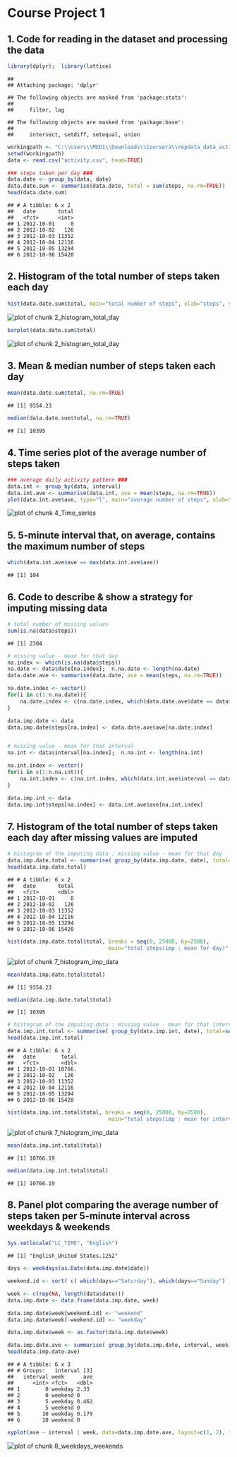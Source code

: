 Course Project 1
==============================================================

## 1. Code for reading in the dataset and processing the data

```r
library(dplyr);  library(lattice)
```

```
## 
## Attaching package: 'dplyr'
```

```
## The following objects are masked from 'package:stats':
## 
##     filter, lag
```

```
## The following objects are masked from 'package:base':
## 
##     intersect, setdiff, setequal, union
```

```r
workingpath <- "C:\\Users\\MED1\\Downloads\\Coursera\\repdata_data_activity"
setwd(workingpath)
data <- read.csv("activity.csv", head=TRUE)

### steps taken per day ###
data.date <- group_by(data, date)
data.date.sum <- summarise(data.date, total = sum(steps, na.rm=TRUE))
head(data.date.sum)
```

```
## # A tibble: 6 x 2
##   date       total
##   <fct>      <int>
## 1 2012-10-01     0
## 2 2012-10-02   126
## 3 2012-10-03 11352
## 4 2012-10-04 12116
## 5 2012-10-05 13294
## 6 2012-10-06 15420
```

## 2. Histogram of the total number of steps taken each day

```r
hist(data.date.sum$total, main="total number of steps", xlab="steps", ylab="Freq", breaks = seq(0, 25000, by=2500))
```

![plot of chunk 2_histogram_total_day](figure/2_hist_total_steps.png)

```r
barplot(data.date.sum$total)
```

![plot of chunk 2_histogram_total_day](figure/2_bar_total_steps.png)


## 3. Mean & median number of steps taken each day 

```r
mean(data.date.sum$total, na.rm=TRUE)
```

```
## [1] 9354.23
```

```r
median(data.date.sum$total, na.rm=TRUE)
```

```
## [1] 10395
```


## 4. Time series plot of the average number of steps taken

```r
### average daily activity pattern ###
data.int <- group_by(data, interval)
data.int.ave <- summarise(data.int, ave = mean(steps, na.rm=TRUE))
plot(data.int.ave$ave, type="l", main="average number of steps", xlab="5-min interval", ylab="average")
```

![plot of chunk 4_Time_series](figure/4_time_series.png)


## 5. 5-minute interval that, on average, contains the maximum number of steps 

```r
which(data.int.ave$ave == max(data.int.ave$ave))
```

```
## [1] 104
```


## 6. Code to describe & show a strategy for imputing missing data 

```r
# total number of missing values 
sum(is.na(data$steps))
```

```
## [1] 2304
```

```r
# missing value - mean for that day
na.index <- which(is.na(data$steps))
na.date <- data$date[na.index];  n.na.date <- length(na.date)
data.date.ave <- summarise(data.date, ave = mean(steps, na.rm=TRUE))

na.date.index <- vector()
for(i in c(1:n.na.date)){
	na.date.index <- c(na.date.index, which(data.date.ave$date == data$date[na.index][i]))
}

data.imp.date <- data
data.imp.date$steps[na.index] <- data.date.ave$ave[na.date.index]


# missing value - mean for that interval
na.int <- data$interval[na.index];  n.na.int <- length(na.int)

na.int.index <- vector()
for(i in c(1:n.na.int)){
	na.int.index <- c(na.int.index, which(data.int.ave$interval == data$interval[na.index][i]))
}

data.imp.int <- data
data.imp.int$steps[na.index] <- data.int.ave$ave[na.int.index]
```


## 7. Histogram of the total number of steps taken each day after missing values are imputed

```r
# histogram of the imputing data : missing value - mean for that day
data.imp.date.total <- summarise( group_by(data.imp.date, date), total=sum(steps, na.rm=TRUE) )
head(data.imp.date.total)
```

```
## # A tibble: 6 x 2
##   date       total
##   <fct>      <dbl>
## 1 2012-10-01     0
## 2 2012-10-02   126
## 3 2012-10-03 11352
## 4 2012-10-04 12116
## 5 2012-10-05 13294
## 6 2012-10-06 15420
```

```r
hist(data.imp.date.total$total, breaks = seq(0, 25000, by=2500), 
                                main="total steps(imp : mean for day)", xlab="steps", ylab="freq")
```

![plot of chunk 7_histogram_imp_data](figure/7_total_imp_day.png)

```r
mean(data.imp.date.total$total)
```

```
## [1] 9354.23
```

```r
median(data.imp.date.total$total)
```

```
## [1] 10395
```

```r
# histogram of the imputing data : missing value - mean for that interval
data.imp.int.total <- summarise( group_by(data.imp.int, date), total=sum(steps, na.rm=TRUE) )
head(data.imp.int.total)
```

```
## # A tibble: 6 x 2
##   date        total
##   <fct>       <dbl>
## 1 2012-10-01 10766.
## 2 2012-10-02   126 
## 3 2012-10-03 11352 
## 4 2012-10-04 12116 
## 5 2012-10-05 13294 
## 6 2012-10-06 15420
```

```r
hist(data.imp.int.total$total, breaks = seq(0, 25000, by=2500), 
                                main="total steps(imp : mean for interval)", xlab="steps", ylab="freq")
```

![plot of chunk 7_histogram_imp_data](figure/7_total_imp_interval.png)

```r
mean(data.imp.int.total$total)
```

```
## [1] 10766.19
```

```r
median(data.imp.int.total$total)
```

```
## [1] 10766.19
```


## 8. Panel plot comparing the average number of steps taken per 5-minute interval across weekdays & weekends 

```r
Sys.setlocale("LC_TIME", "English")
```

```
## [1] "English_United States.1252"
```

```r
days <- weekdays(as.Date(data.imp.date$date))

weekend.id <- sort( c( which(days=="Saturday"), which(days=="Sunday") ) )

week <- c(rep(NA, length(data$date)))
data.imp.date <- data.frame(data.imp.date, week)

data.imp.date$week[weekend.id] <- "weekend"
data.imp.date$week[-weekend.id] <- "weekday"

data.imp.date$week <- as.factor(data.imp.date$week)

data.imp.date.ave <- summarise( group_by(data.imp.date, interval, week), ave = mean(steps, na.rm=TRUE))
head(data.imp.date.ave)
```

```
## # A tibble: 6 x 3
## # Groups:   interval [3]
##   interval week      ave
##      <int> <fct>   <dbl>
## 1        0 weekday 2.33 
## 2        0 weekend 0    
## 3        5 weekday 0.462
## 4        5 weekend 0    
## 5       10 weekday 0.179
## 6       10 weekend 0
```

```r
xyplot(ave ~ interval | week, data=data.imp.date.ave, layout=c(1, 2), type="l")
```

![plot of chunk 8_weekdays_weekends](figure/8_panelplot.png)
